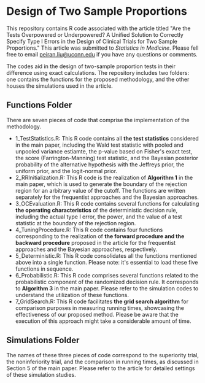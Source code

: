 # Design of Two Sample Proportions

This repository contains R code associated with the article titled "Are the Tests Overpowered or Underpowered? A Unified Solution to Correctly Specify Type I Errors in the Design of Clinical Trials for Two Sample Proportions." This article was submitted to *Statistics in Medicine*. Please fell free to email peiran.liu@uconn.edu if you have any questions or comments.

The codes aid in the design of two-sample proportion tests in their difference using exact calculations. The repository includes two folders: one contains the functions for the proposed methodology, and the other houses the simulations used in the article.

## Functions Folder
There are seven pieces of code that comprise the implementation of the methodology.
- 1_TestStatistics.R: This R code contains all **the test statistics** considered in the main paper, including the Wald test statistic with pooled and unpooled variance estiamte, the p-value based on Fisher's exact test, the score (Farrington-Manning) test statistic, and the Bayesian posterior probability of the alternative hypothesis with the Jeffreys prior, the uniform prior, and the logit-normal prior.
- 2_RRInitialization.R: This R code is the realization of **Algorithm 1** in the main paper, which is used to generate the boundary of the rejection region for an arbitrary value of the cutoff. The functions are written separately for the frequentist approaches and the Bayesian approaches.
- 3_OCEvaluation.R: This R code contains several functions for calculating **the operating characteristics** of the deterministic decision rule, including the actual type I error, the power, and the value of a test statistic at the boundary of the rejection region.
- 4_TuningProcedure.R: This R code contains four functions corresponding to the realization of **the forward procedure and the backward procedure** proposed in the article for the frequentist approaches and the Bayesian approaches, respectively.
- 5_Deterministic.R: This R code consolidates all the functions mentioned above into a single function. Please note: it's essential to load these five functions in sequence.
- 6_Probabilistic.R: This R code comprises several functions related to the probabilistic component of the randomized decision rule. It corresponds to **Algorithm 3** in the main paper. Please refer to the simulation codes to understand the utilization of these functions.
- 7_GridSearch.R: This R code facilitates **the grid search algorithm** for comparison purposes in measuring running times, showcasing the effectiveness of our proposed method. Please be aware that the execution of this approach might take a considerable amount of time.

## Simulations Folder
The names of these three pieces of code correspond to the superiority trial, the noninferiority trial, and the comparison in running times, as discussed in Section 5 of the main paper. Please refer to the article for detailed settings of these simulation studies.
